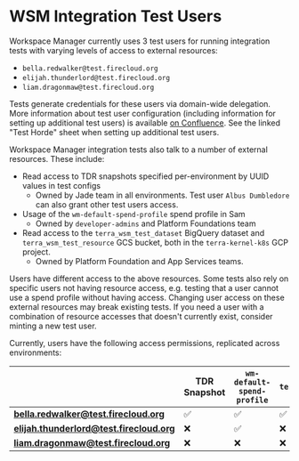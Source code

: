 # WSM Integration Test Users

Workspace Manager currently uses 3 test users for running integration tests with varying levels of access to external resources: 
- `bella.redwalker@test.firecloud.org`
- `elijah.thunderlord@test.firecloud.org`
- `liam.dragonmaw@test.firecloud.org`

Tests generate credentials for these users via domain-wide delegation. More information about test user configuration (including information for setting up additional test users) is available [on Confluence](https://broadinstitute.atlassian.net/wiki/spaces/GAWB/pages/115259774/The+Testerson+Family+and+the+Order+of+the+QA). See the linked "Test Horde" sheet when setting up additional test users.

Workspace Manager integration tests also talk to a number of external resources.
These include:
- Read access to TDR snapshots specified per-environment by UUID values in test configs
    - Owned by Jade team in all environments. Test user `Albus Dumbledore` can also grant other test users access.
- Usage of the `wm-default-spend-profile` spend profile in Sam
    - Owned by `developer-admins` and Platform Foundations team
- Read access to the `terra_wsm_test_dataset` BigQuery dataset and `terra_wsm_test_resource` 
  GCS bucket, both in the `terra-kernel-k8s` GCP project.
    - Owned by Platform Foundation and App Services teams.
  
Users have different access to the above resources. Some tests also rely on specific
users not having resource access, e.g. testing that a user cannot use a spend profile
without having access. Changing user access on these external resources may break
existing tests. If you need a user with a combination of resource accesses that
doesn't currently exist, consider minting a new test user.

Currently, users have the following access permissions, replicated across environments:

|                                           | TDR Snapshot       | `wm-default-spend-profile` | `terra_wsm_test_dataset` | `terra_wsm_test_resource` |
| ----------------------------------------- | ------------------ | -------------------------- | ------------------------ | ------------------------- |
| **bella.redwalker@test.firecloud.org**    | :white_check_mark: | :white_check_mark:         | :white_check_mark:       | :white_check_mark:        |
| **elijah.thunderlord@test.firecloud.org** | :x:                | :white_check_mark:         | :x:                      | :white_check_mark:        |
| **liam.dragonmaw@test.firecloud.org**     | :x:                | :x:                        | :x:                      | :x:                       |
